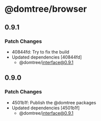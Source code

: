 # @domtree/browser

## 0.9.1

### Patch Changes

- 40844fd: Try to fix the build
- Updated dependencies [40844fd]
  - @domtree/interface@0.9.1

## 0.9.0

### Patch Changes

- 4501b1f: Publish the @domtree packages
- Updated dependencies [4501b1f]
  - @domtree/interface@0.9.1
